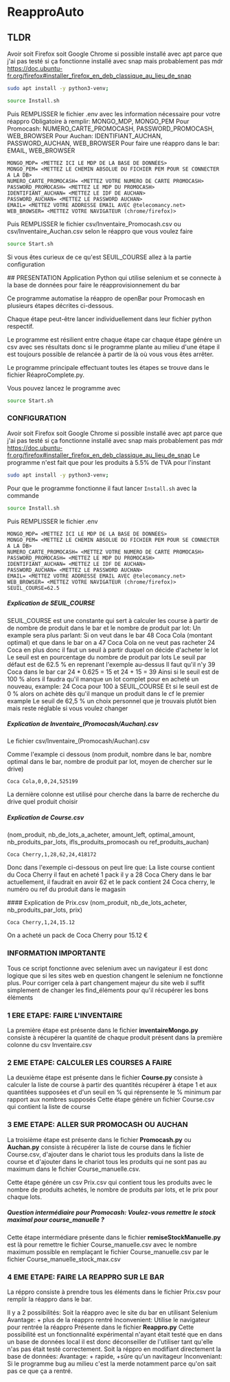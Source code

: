 # ReapproAuto

## TLDR
Avoir soit Firefox soit Google Chrome si possible installé avec apt parce que j'ai pas testé si ça fonctionne installé avec snap mais probablement pas mdr
https://doc.ubuntu-fr.org/firefox#installer_firefox_en_deb_classique_au_lieu_de_snap
```bash
sudo apt install -y python3-venv;
```
```bash
source Install.sh
```
Puis REMPLISSER le fichier .env avec les information nécessaire pour votre réappro
Obligatoire à remplir: MONGO_MDP, MONGO_PEM
Pour Promocash: NUMERO_CARTE_PROMOCASH, PASSWORD_PROMOCASH, WEB_BROWSER
Pour Auchan: IDENTIFIANT_AUCHAN, PASSWORD_AUCHAN, WEB_BROWSER
Pour faire une réappro dans le bar: EMAIL, WEB_BROWSER
```
MONGO_MDP= <METTEZ ICI LE MDP DE LA BASE DE DONNÉES>
MONGO_PEM= <METTEZ LE CHEMIN ABSOLUE DU FICHIER PEM POUR SE CONNECTER A LA DB>
NUMERO_CARTE_PROMOCASH= <METTEZ VOTRE NUMERO DE CARTE PROMOCASH>
PASSWORD_PROMOCASH= <METTEZ LE MDP DU PROMOCASH>
IDENTIFIANT_AUCHAN= <METTEZ LE IDF DE AUCHAN>
PASSWORD_AUCHAN= <METTEZ LE PASSWORD AUCHAN>
EMAIL= <METTEZ VOTRE ADDRESSE EMAIL AVEC @telecomancy.net>
WEB_BROWSER= <METTEZ VOTRE NAVIGATEUR (chrome/firefox)>
```
Puis REMPLISSER le fichier csv/Inventaire_Promocash.csv ou csv/Inventaire_Auchan.csv selon le réappro que vous voulez faire
```bash
source Start.sh
```
Si vous êtes curieux de ce qu'est SEUIL_COURSE allez à la partie configuration

## PRESENTATION
Application Python qui utilise selenium et se connecte à la base de données pour faire le réapprovisionnement du bar

Ce programme automatise la réappro de openBar pour Promocash en plusieurs étapes décrites ci-dessous.

Chaque étape peut-être lancer individuellement dans leur fichier python respectif.

Le programme est résilient entre chaque étape car chaque étape génére un csv avec ses résultats donc si le programme plante au milieu d'une étape il est toujours possible de relancée à partir de là où vous vous êtes arrêter.

Le programme principale effectuant toutes les étapes se trouve dans le fichier RéaproComplete.py. 

Vous pouvez lancez le programme avec 
```bash
source Start.sh
```

### CONFIGURATION
Avoir soit Firefox soit Google Chrome si possible installé avec apt parce que j'ai pas testé si ça fonctionne installé avec snap mais probablement pas mdr
https://doc.ubuntu-fr.org/firefox#installer_firefox_en_deb_classique_au_lieu_de_snap
Le programme n'est fait que pour les produits à 5.5% de TVA pour l'instant
```bash
sudo apt install -y python3-venv;
```
Pour que le programme fonctionne il faut lancer ```Install.sh```
avec la commande 
```bash
source Install.sh 
```
Puis REMPLISSER le fichier .env 
```
MONGO_MDP= <METTEZ ICI LE MDP DE LA BASE DE DONNÉES>
MONGO_PEM= <METTEZ LE CHEMIN ABSOLUE DU FICHIER PEM POUR SE CONNECTER A LA DB>
NUMERO_CARTE_PROMOCASH= <METTEZ VOTRE NUMERO DE CARTE PROMOCASH>
PASSWORD_PROMOCASH= <METTEZ LE MDP DU PROMOCASH>
IDENTIFIANT_AUCHAN= <METTEZ LE IDF DE AUCHAN>
PASSWORD_AUCHAN= <METTEZ LE PASSWORD AUCHAN>
EMAIL= <METTEZ VOTRE ADDRESSE EMAIL AVEC @telecomancy.net>
WEB_BROWSER= <METTEZ VOTRE NAVIGATEUR (chrome/firefox)>
SEUIL_COURSE=62.5
```

##### Explication de SEUIL_COURSE

SEUIL_COURSE est une constante qui sert à calculer les course à partir de de nombre de produit dans le bar et le nombre de produit par lot:
Un example sera plus parlant:
Si on veut dans le bar 48 Coca Cola (montant optimal) et que dans le bar on a 47 Coca Cola on ne veut pas racheter 24 Coca en plus donc il faut un seuil à partir duquel on décide d'acheter le lot
Le seuil est en pourcentage du nombre de produit par lots
Le seuil par défaut est de 62.5 % en reprenant l'exemple au-dessus
Il faut qu'il n'y 39 Coca dans le bar car 24 * 0.625 = 15 et 24 + 15 = 39
Ainsi si le seuil est de 100 % alors il faudra qu'il manque un lot complet pour en acheté un nouveau, example: 24 Coca pour 100 à SEUIL_COURSE
Et si le seuil est de 0 % alors on achète dès qu'il manque un produit dans le cf le premier example
Le seuil de 62,5 % un choix personnel que je trouvais plutôt bien mais reste réglable si vous voulez changer

##### Explication de Inventaire_(Promocash/Auchan).csv

Le fichier csv/Inventaire_(Promocash/Auchan).csv

Comme l'example ci dessous (nom produit, nombre dans le bar, nombre optimal dans le bar, nombre de produit par lot, moyen de chercher sur le drive)
```csv
Coca Cola,0,0,24,525199
```
La dernière colonne est utilisé pour cherche dans la barre de recherche du drive quel produit choisir

##### Explication de Course.csv

(nom_produit, nb_de_lots_a_acheter, amount_left, optimal_amount, nb_produits_par_lots, ifls_produits_promocash ou ref_produits_auchan)
```csv
Coca Cherry,1,28,62,24,418172
```
Donc dans l'exemple ci-dessous on peut lire que: La liste course contient du Coca Cherry il faut en acheté 1 pack il y a 28 Coca Chery dans le bar actuellement, il faudrait en avoir 62 et le pack contient 24 Coca cherry, le numéro ou ref du produit dans le magasin

#### Explication de Prix.csv
(nom_produit, nb_de_lots_acheter, nb_produits_par_lots, prix)
```csv
Coca Cherry,1,24,15.12
```
On a acheté un pack de Coca Cherry pour 15.12 €

### INFORMATION IMPORTANTE

Tous ce script fonctionne avec selenium avec un navigateur il est donc logique que si les sites web en question changent le selenium ne fonctionne plus. Pour corriger cela à part changement majeur du site web il suffit simplement de changer les find_éléments pour qu'il récupérer les bons éléments 

### 1 ERE ETAPE: FAIRE L'INVENTAIRE

La première étape est présente dans le fichier **inventaireMongo.py** consiste à récupérer la quantité de chaque produit présent dans la première colonne du csv Inventaire.csv

### 2 EME ETAPE: CALCULER LES COURSES A FAIRE

La deuxième étape est présente dans le fichier **Course.py** consiste à calculer la liste de course à partir des quantités récupérer à étape 1 et aux quantitées supposées et d'un seuil en % qui réprensente le % minimum par rapport aux nombres supposés
Cette étape génére un fichier Course.csv qui contient la liste de course

### 3 EME ETAPE: ALLER SUR PROMOCASH OU AUCHAN

La troisième étape est présente dans le fichier **Promocash.py** ou **Auchan.py** consiste à récupérer la liste de course dans le fichier Course.csv, d'ajouter dans le chariot tous les produits dans la liste de course et d'ajouter dans le chariot tous les produits qui ne sont pas au maximum dans le fichier Course_manuelle.csv.

Cette étape génére un csv Prix.csv qui contient tous les produits avec le nombre de produits achetés, le nombre de produits par lots, et le prix pour chaque lots.

##### Question intermédiaire pour Promocash: Voulez-vous remettre le stock maximal pour course_manuelle ?

Cette étape intermédiare présente dans le fichier **remiseStockManuelle.py** est là pour remettre le fichier Course_manuelle.csv avec le nombre maximum possible en remplaçant le fichier Course_manuelle.csv par le fichier Course_manuelle_stock_max.csv

### 4 EME ETAPE: FAIRE LA REAPPRO SUR LE BAR

La réppro consiste à prendre tous les éléments dans le fichier Prix.csv pour remplir la réappro dans le bar.

Il y a 2 possibilités:
Soit la réappro avec le site du bar en utilisant Selenium Avantage: + plus de la réappro rentré Inconvenient: Utilise le navigateur pour rentrée la réappro
Présente dans le fichier **Reappro.py** 
Cette possibilité est un fonctionnalité expérimental n'ayant était testé que en dans un base de données local il est donc déconseiller de l'utiliser tant qu'elle n'as pas était testé correctement.
Soit la réppro en modifiant directement la base de données: Avantage: + rapide, +sûre qu'un navitageur Inconveniant: Si le programme bug au milieu c'est la merde notamment parce qu'on sait pas ce que ça a rentré.